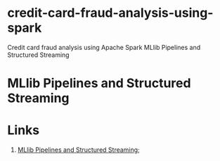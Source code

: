 # credit-card-fraud-analysis-using-spark
Credit card fraud analysis using Apache Spark MLlib Pipelines and Structured Streaming


# MLlib Pipelines and Structured Streaming

# Links
1) [MLlib Pipelines and Structured Streaming](https://docs.databricks.com/spark/latest/mllib/mllib-pipelines-and-stuctured-streaming.html);
